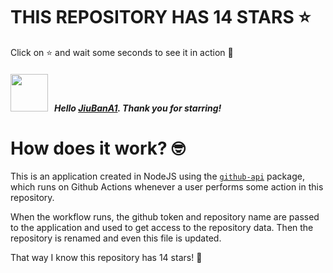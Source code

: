 # THIS REPOSITORY HAS 14 STARS :star:
Click on :star: and wait some seconds to see it in action :star_struck:

##### <img width="60" src="https://avatars.githubusercontent.com/u/123616755?v=4"/> &nbsp; Hello [JiuBanA1](https://github.com/JiuBanA1). Thank you for starring! 

# How does it work? :nerd_face:

This is an application created in NodeJS using the [`github-api`](https://www.npmjs.com/package/github-api) package, which runs on Github Actions whenever a user performs some action in this repository.
<br/>

When the workflow runs, the github token and repository name are passed to the application and used to get access to the repository data. Then the repository is renamed and even this file is updated.
<br/>

That way I know this repository has 14 stars! :monocle_face:
